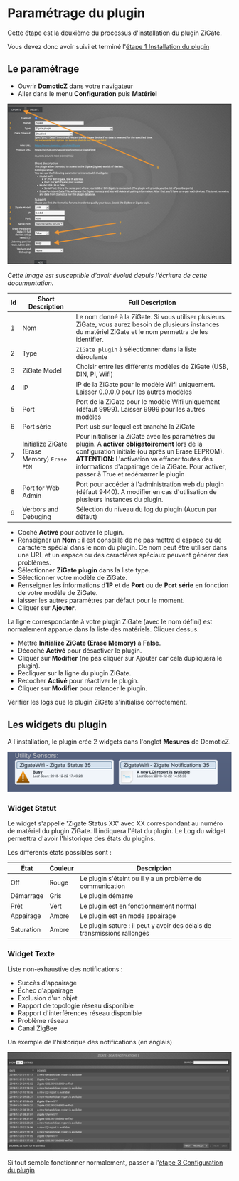 # Paramétrage du plugin

Cette étape est la deuxième du processus d'installation du plugin ZiGate.

Vous devez donc avoir suivi et terminé l'[étape 1 Installation du plugin](Plugin_Installation.md)



## Le paramétrage

* Ouvrir __DomoticZ__ dans votre navigateur
* Aller dans le menu __Configuration__ puis __Matériel__

![Domoticz Hardware Menu for Plugin](../Images/DzMenu.png)

*Cette image est susceptible d'avoir évolué depuis l'écriture de cette documentation.*



| Id | Short Description    | Full Description |
| -- | -------------------- | ---------------- |
| 1  | Nom                  | Le nom donné à la ZiGate. Si vous utiliser plusieurs ZiGate, vous aurez besoin de plusieurs instances du matériel ZiGate et le nom permettra de les identifier. |
| 2  | Type                 | `ZiGate plugin` à sélectionner dans la liste déroulante |
| 3  | ZiGate Model         | Choisir entre les différents modèles de ZiGate (USB, DIN, PI, Wifi) |
| 4  | IP                   | IP de la ZiGate pour le modèle Wifi uniquement. Laisser 0.0.0.0 pour les autres modèles |
| 5  | Port                 | Port de la ZiGate pour le modèle Wifi uniquement (défaut 9999). Laisser 9999 pour les autres modèles |
| 6  | Port série           | Port usb sur lequel est branché la ZiGate |
| 7  | Initialize ZiGate (Erase Memory) `Erase PDM` | Pour initialiser la ZiGate avec les paramètres du plugin. A __activer obligatoirement__ lors de la configuration initiale (ou après un Erase EEPROM). __ATTENTION:__ L'activation va effacer toutes des informations d'appairage de la ZiGate. Pour activer, passer à True et redémarrer le plugin |
| 8  | Port for Web Admin| Port pour accéder à l'administration web du plugin (défaut 9440). A modifier en cas d'utilisation de plusieurs instances du plugin. |
| 9  | Verbors and Debuging | Sélection du niveau du log du plugin (Aucun par défaut) |


* Coché __Activé__ pour activer le plugin.
* Renseigner un __Nom__ : il est conseillé de ne pas mettre d'espace ou de caractère spécial dans le nom du plugin. Ce nom peut être utiliser dans une URL et un espace ou des caractères spéciaux peuvent générer des problèmes.
* Sélectionner __ZiGate plugin__ dans la liste type.
* Sélectionner votre modèle de ZiGate.
* Renseigner les informations d'__IP__ et de __Port__ ou de __Port série__ en fonction de votre modèle de ZiGate.
* laisser les autres paramètres par défaut pour le moment.
* Cliquer sur __Ajouter__.

La ligne correspondante à votre plugin ZiGate (avec le nom défini) est normalement apparue dans la liste des matériels. Cliquer dessus.

* Mettre __Initialize ZiGate (Erase Memory)__ à __False__.
* Décoché __Activé__ pour désactiver le plugin.
* Cliquer sur __Modifier__ (ne pas cliquer sur Ajouter car cela dupliquera le plugin).
* Recliquer sur la ligne du plugin ZiGate.
* Recocher __Activé__ pour réactiver le plugin.
* Cliquer sur __Modifier__ pour relancer le plugin.

Vérifier les logs que le plugin ZiGate s'initialise correctement.


## Les widgets du plugin

A l'installation, le plugin créé 2 widgets dans l'onglet __Mesures__ de DomoticZ.

![Administration Widgets](../Images/Widgets_Admin.png)

### Widget Statut

Le widget s'appelle 'Zigate Status XX' avec XX correspondant au numéro de matériel du plugin ZiGate. Il indiquera l'état du plugin. Le Log du widget permettra d'avoir l'historique des états du plugins.

Les différents états possibles sont :

| État | Couleur | Description |
| ---- | ------- | ----------- |
| Off | Rouge | Le plugin s'éteint ou il y a un problème de communication |
| Démarrage | Gris | Le plugin démarre |
| Prêt | Vert | Le plugin est en fonctionnement normal |
| Appairage | Ambre | Le plugin est en mode appairage |
| Saturation | Ambre | Le plugin sature : il peut y avoir des délais de transmissions rallongés |


### Widget Texte

Liste non-exhaustive des notifications :

* Succès d'appairage
* Échec d'appairage
* Exclusion d'un objet
* Rapport de topologie réseau disponible
* Rapport d'interférences réseau disponible
* Problème réseau
* Canal ZigBee

Un exemple de l'historique des notifications (en anglais)

![Notification Widgets](../Images/Widget_Notifications.png)


Si tout semble fonctionner normalement, passer à l'[étape 3 Configuration du plugin](Plugin_Configuration.md)
